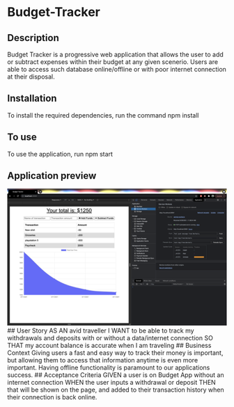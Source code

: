 # Budget-Tracker
## Description
Budget Tracker is a progressive web application that allows the user to add or subtract expenses within their budget at any given scenerio. Users are able to access such database online/offline or with poor internet connection at their disposal.
## Installation 
To install the required dependencies, run the command npm install
## To use
To use the application, run npm start
## Application preview
<img src="images/screenshot.png">
## User Story
AS AN avid traveller
I WANT to be able to track my withdrawals and deposits with or without a data/internet connection
SO THAT my account balance is accurate when I am traveling
## Business Context 
Giving users a fast and easy way to track their money is important, but allowing them to access that information anytime is even more important. Having offline functionality is paramount to our applications success.
## Acceptance Criteria
GIVEN a user is on Budget App without an internet connection
WHEN the user inputs a withdrawal or deposit
THEN that will be shown on the page, and added to their transaction history when their connection is back online.